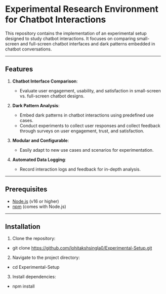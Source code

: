 # Experimental Research Environment for Chatbot Interactions

This repository contains the implementation of an experimental setup designed to study chatbot interactions. It focuses on comparing small-screen and full-screen chatbot interfaces and dark patterns embedded in chatbot conversations.

---

## Features

1. **Chatbot Interface Comparison**:
   - Evaluate user engagement, usability, and satisfaction in small-screen vs. full-screen chatbot designs.

2. **Dark Pattern Analysis**:
   - Embed dark patterns in chatbot interactions using predefined use cases.
   - Conduct experiments to collect user responses and collect feedback through surveys on user engagement, trust, and satisfaction.

3. **Modular and Configurable**:
   - Easily adapt to new use cases and scenarios for experimentation.

4. **Automated Data Logging**:
   - Record interaction logs and feedback for in-depth analysis.

---

## Prerequisites

- [Node.js](https://nodejs.org/) (v16 or higher)
- [npm](https://www.npmjs.com/) (comes with Node.js)

---

## Installation

1. Clone the repository:
-  git clone https://github.com/lohitakshsingla0/Experimental-Setup.git

2. Navigate to the project directory:
-  cd Experimental-Setup

3. Install dependencies:
-  npm install




